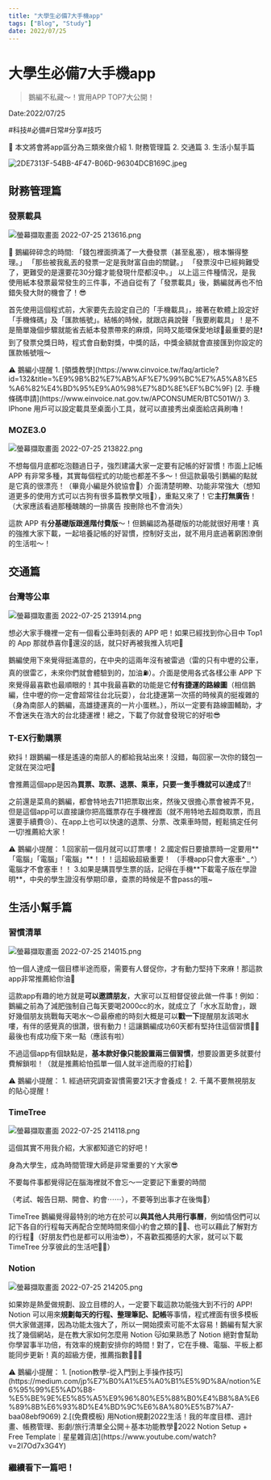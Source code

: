 ```yaml
---
title: "大學生必備7大手機app"
tags: ["Blog", "Study"]
date: 2022/07/25
---
```

# 大學生必備7大手機app

> 鵝編不私藏～！實用APP TOP7大公開！
> 

Date:2022/07/25

#科技#必備#日常#分享#技巧

<aside>
🐧 本文將會將app區分為三類來做介紹
1. 財務管理篇
2. 交通篇
3. 生活小幫手篇

</aside>

![2DE7313F-54BB-4F47-B06D-96304DCB169C.jpeg](https://github.com/NCU-FRESH/2024-blog/blob/main/%E5%A4%A7%E5%AD%B8%E7%94%9F%E5%BF%85%E5%82%997%E5%A4%A7%E6%89%8B%E6%A9%9Fapp/2DE7313F-54BB-4F47-B06D-96304DCB169C.jpeg?raw=true)

## 財務管理篇

### 發票載具

![螢幕擷取畫面 2022-07-25 213616.png](https://github.com/NCU-FRESH/2024-blog/blob/main/%E5%A4%A7%E5%AD%B8%E7%94%9F%E5%BF%85%E5%82%997%E5%A4%A7%E6%89%8B%E6%A9%9Fapp/%25E8%259E%25A2%25E5%25B9%2595%25E6%2593%25B7%25E5%258F%2596%25E7%2595%25AB%25E9%259D%25A2_2022-07-25_213616.png?raw=true)

<aside>
🐧 鵝編碎碎念的時間:
「錢包裡面擠滿了一大疊發票（甚至亂塞），根本懶得整理。」
「那些被我亂丟的發票一定是我財富自由的關鍵。」
「發票沒中已經夠難受了，更難受的是還要花30分鐘才能發現什麼都沒中。」
以上這三件種情況，是我使用紙本發票最常發生的三件事，不過自從有了「發票載具」後，鵝編就再也不怕錯失發大財的機會了！😎

</aside>

首先使用這個程式前，大家要先去設定自己的「手機載具」，接著在軟體上設定好「手機條碼」及「匯款帳號」。結帳的時候，就跟店員說聲「我要刷載具」！是不是簡單幾個步驟就能省去紙本發票帶來的麻煩，同時又能環保愛地球🤩最重要的是❗️到了發票兌獎日時，程式會自動對獎，中獎的話，中獎金額就會直接匯到你設定的匯款帳號哦～

<aside>
⚠️ 鵝編小提醒
1. [領獎教學](https://www.cinvoice.tw/faq/article?id=132&title=%E9%9B%B2%E7%AB%AF%E7%99%BC%E7%A5%A8%E5%A6%82%E4%BD%95%E9%A0%98%E7%8D%8E%EF%BC%9F)
[2. 手機條碼申請](https://www.einvoice.nat.gov.tw/APCONSUMER/BTC501W/)
3. IPhone 用戶可以設定載具至桌面小工具，就可以直接秀出桌面給店員刷嚕！

</aside>

### MOZE3.0

![螢幕擷取畫面 2022-07-25 213822.png](https://github.com/NCU-FRESH/2024-blog/blob/main/%E5%A4%A7%E5%AD%B8%E7%94%9F%E5%BF%85%E5%82%997%E5%A4%A7%E6%89%8B%E6%A9%9Fapp/%25E8%259E%25A2%25E5%25B9%2595%25E6%2593%25B7%25E5%258F%2596%25E7%2595%25AB%25E9%259D%25A2_2022-07-25_213822.png?raw=true)

不想每個月底都吃泡麵過日子，強烈建議大家一定要有記帳的好習慣！市面上記帳 APP 有非常多種，其實每個程式的功能也都差不多～！但這款最吸引鵝編的點就是它真的很漂亮！（畢竟小編是外貌協會🥰）介面清楚明瞭、功能非常強大（想知道更多的使用方式可以古狗有很多篇教學文哦🥳），重點又來了！它**主打無廣告**！（大家應該看過那種醜醜的一排廣告 按刪除也不會消失）

這款 APP 有**分基礎版跟進階付費版**～！但鵝編認為基礎版的功能就很好用嘍！真的強推大家下載，一起培養記帳的好習慣，控制好支出，就不用月底過著窮困潦倒的生活啦～！

## 交通篇

### 台灣等公車

![螢幕擷取畫面 2022-07-25 213914.png](https://github.com/NCU-FRESH/2024-blog/blob/main/%E5%A4%A7%E5%AD%B8%E7%94%9F%E5%BF%85%E5%82%997%E5%A4%A7%E6%89%8B%E6%A9%9Fapp/%25E8%259E%25A2%25E5%25B9%2595%25E6%2593%25B7%25E5%258F%2596%25E7%2595%25AB%25E9%259D%25A2_2022-07-25_213914.png?raw=true)

想必大家手機裡一定有一個看公車時刻表的 APP 吧！如果已經找到你心目中 Top1 的 App 那就恭喜你🥺還沒的話，就只好再被我推入坑吧🥰

鵝編使用下來覺得挺滿意的，在中央的這兩年沒有被雷過（雷的只有中壢的公車，真的很雷ㄛ，未來你們就會體驗到的，加油⛽️）。介面是使用各式各樣公車 APP 下來覺得最喜歡也最順眼的！其中我最喜歡的功能是它**付有捷運的路線圖**（相信鵝編，住中壢的你一定會超常往台北玩耍），台北捷運第一次搭的時候真的挺複雜的（身為南部人的鵝編，高雄捷運真的一片小蛋糕。），所以一定要有路線圖輔助，才不會迷失在浩大的台北捷運裡！總之，下載了你就會發現它的好啦😎

### T-EX行動購票

欸抖！跟鵝編一樣是遙遠的南部人的都給我站出來！沒錯，每回家一次你的錢包一定就在哭泣吧🥵

會推薦這個app是因為**買票、取票、退票、乘車，只要一隻手機就可以達成了**‼️

之前還是菜鳥的鵝編，都會特地去711把票取出來，然後又很擔心票會被弄不見，但是這個app可以直接讓你把高鐵票存在手機裡面（就不用特地去超商取票，而且還要手續費😢）、在app上也可以快速的退票、分票、改乘車時間，輕鬆搞定任何一切!推薦給大家！

<aside>
⚠️ 鵝編小提醒：
1.回家前一個月就可以訂票嘍！
2.國定假日要搶票時一定要用**「電腦」「電腦」「電腦」**！！！這超級超級重要！
（手機app只會大塞車^ _ ^）電腦才不會塞車！！
3.如果是購買學生票的話，記得在手機**下載電子版在學證明**，中央的學生證沒有學期印章，查票的時候是不會pass的哦~

</aside>

## 生活小幫手篇

### 習慣清單

![螢幕擷取畫面 2022-07-25 214015.png](https://github.com/NCU-FRESH/2024-blog/blob/main/%E5%A4%A7%E5%AD%B8%E7%94%9F%E5%BF%85%E5%82%997%E5%A4%A7%E6%89%8B%E6%A9%9Fapp/%25E8%259E%25A2%25E5%25B9%2595%25E6%2593%25B7%25E5%258F%2596%25E7%2595%25AB%25E9%259D%25A2_2022-07-25_214015.png?raw=true)

怕一個人達成一個目標半途而廢，需要有人督促你，才有動力堅持下來麻！那這款app非常推薦給你油🥰

這款app有趣的地方就是**可以邀請朋友**，大家可以互相督促彼此做一件事！例如：鵝編之前為了減肥強制自己每天要喝2000cc的水，就成立了「水水互助會」，跟好幾個朋友挑戰每天喝水～😍最療癒的時刻大概是可以**戳一下**提醒朋友該喝水嘍，有伴的感覺真的很讚，很有動力！這讓鵝編成功60天都有堅持住這個習慣✊🏻最後也有成功瘦下來一點（應該有啦）

不過這個app有個缺點是，**基本款好像只能設置兩三個習慣**，想要設置更多就要付費解鎖啦！（就是推薦給怕孤單一個人就半途而廢的打給🤤）

<aside>
⚠️ 鵝編小提醒：
1. 經過研究調查習慣需要21天才會養成！
2. 千萬不要無視朋友的貼心提醒！

</aside>

### TimeTree

![螢幕擷取畫面 2022-07-25 214118.png](https://github.com/NCU-FRESH/2024-blog/blob/main/%E5%A4%A7%E5%AD%B8%E7%94%9F%E5%BF%85%E5%82%997%E5%A4%A7%E6%89%8B%E6%A9%9Fapp/%25E8%259E%25A2%25E5%25B9%2595%25E6%2593%25B7%25E5%258F%2596%25E7%2595%25AB%25E9%259D%25A2_2022-07-25_214118.png?raw=true)

這個其實不用我介紹，大家都知道它的好吧！

身為大學生，成為時間管理大師是非常重要的ㄚ大家😎

不要每件事都覺得記在腦海裡就不會忘～一定要記下重要的時間

（考試、報告日期、開會、約會⋯⋯），不要等到出事才在後悔🥵）

TimeTree 鵝編覺得最特別的地方在於可以**與其他人共用行事曆**，例如情侶們可以記下各自的行程每天再配合空閒時間來個小約會之類的🤟🏻、也可以藉此了解對方的行程🥰（好朋友們也是都可以用油😎），不喜歡孤獨感的大家，就可以下載 TimeTree 分享彼此的生活吧✊🏻）

### Notion

![螢幕擷取畫面 2022-07-25 214205.png](https://github.com/NCU-FRESH/2024-blog/blob/main/%E5%A4%A7%E5%AD%B8%E7%94%9F%E5%BF%85%E5%82%997%E5%A4%A7%E6%89%8B%E6%A9%9Fapp/%25E8%259E%25A2%25E5%25B9%2595%25E6%2593%25B7%25E5%258F%2596%25E7%2595%25AB%25E9%259D%25A2_2022-07-25_214205.png?raw=true)

如果妳是熱愛做規劃、設立目標的人，一定要下載這款功能強大到不行的 APP! Notion 可以用來**規劃每天的行程、整理筆記、記帳**等事情，程式裡面有很多模板供大家做選擇，因為功能太強大了，所以一開始摸索可能不太容易！鵝編有幫大家找了幾個網站，是在教大家如何怎麼用 Notion 😽如果熟悉了 Notion 絕對會幫助你學習事半功倍，有效率的規劃安排你的時間！對了，它在手機、電腦、平板上都能同步更新！真的超級方便，推薦指數💯💯💯

<aside>
⚠️ 鵝編小提醒：
1. [notion教學-從入門到上手操作技巧](https://medium.com/jp%E7%B0%A1%E5%A0%B1%E5%9D%8A/notion%E6%95%99%E5%AD%B8-%E5%BE%9E%E5%85%A5%E9%96%80%E5%88%B0%E4%B8%8A%E6%89%8B%E6%93%8D%E4%BD%9C%E6%8A%80%E5%B7%A7-baa08ebf9069)
2.[(免費模板) 用Notion規劃2022生活！我的年度目標、週計畫、帳務管理、影劇/旅行清單全公開＋基本功能教學📍2022 Notion Setup + Free Template｜星星雜貨店](https://www.youtube.com/watch?v=2I7Od7x3G4Y)

</aside>

### 繼續看下一篇吧！

[](https://ncufresh.ncu.edu.tw/blog/life/?postId=7bb385e3-ccc2-4250-863e-74a8e47ac587)